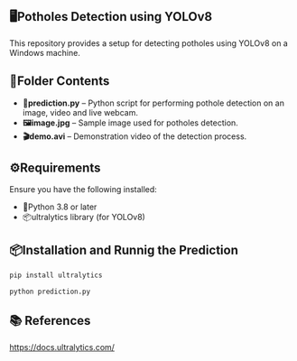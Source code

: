 ## 🖥️Potholes Detection using YOLOv8

This repository provides a setup for detecting potholes using YOLOv8 on a Windows machine.

## 📂Folder Contents

- **🐍prediction.py** –  Python script for performing pothole detection on an image, video and live webcam.
- **🖼️image.jpg** – Sample image used for potholes detection.
- **🎬demo.avi** – Demonstration video of the detection process.

## ⚙️Requirements

Ensure you have the following installed:

- 🐍Python 3.8 or later
- 📦ultralytics library (for YOLOv8)

## 📦Installation and Runnig the Prediction

```bash
pip install ultralytics
```

```bash
python prediction.py
```

## 📚 References

https://docs.ultralytics.com/
